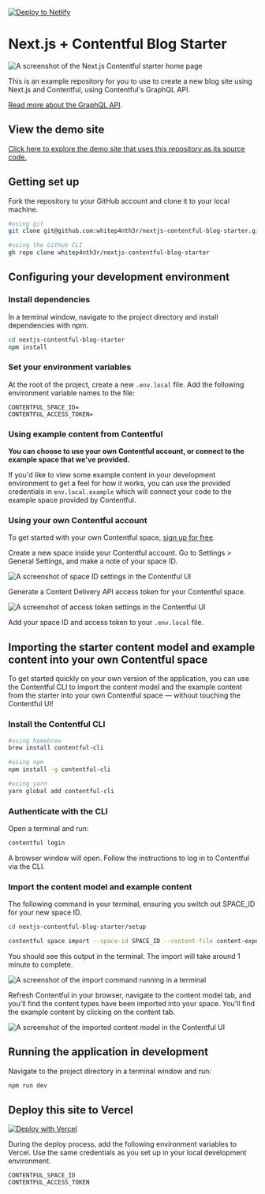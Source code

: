 [![Deploy to Netlify](https://www.netlify.com/img/deploy/button.svg)](https://app.netlify.com/start/deploy?repository=https://github.com/bhavana-netlify/nextjs-contentful.git)

# Next.js + Contentful Blog Starter

![A screenshot of the Next.js Contentful starter home page](screenshot.png)

This is an example repository for you to use to create a new blog site using Next.js and Contentful, using Contentful's GraphQL API.

[Read more about the GraphQL API](https://graphql.contentful.com).

## View the demo site

[Click here to explore the demo site that uses this repository as its source code.](https://nextjs-contentful-blog-starter.vercel.app/)

## Getting set up

Fork the repository to your GitHub account and clone it to your local machine.

```bash
#using git
git clone git@github.com:whitep4nth3r/nextjs-contentful-blog-starter.git

#using the GitHub CLI
gh repo clone whitep4nth3r/nextjs-contentful-blog-starter
```

## Configuring your development environment

### Install dependencies

In a terminal window, navigate to the project directory and install dependencies with npm.

```bash
cd nextjs-contentful-blog-starter
npm install
```

### Set your environment variables

At the root of the project, create a new `.env.local` file. Add the following environment variable names to the file:

```text
CONTENTFUL_SPACE_ID=
CONTENTFUL_ACCESS_TOKEN=
```

### Using example content from Contentful

**You can choose to use your own Contentful account, or connect to the example space that we've provided.**

If you'd like to view some example content in your development environment to get a feel for how it works, you can use the provided credentials in `env.local.example` which will connect your code to the example space provided by Contentful.

### Using your own Contentful account

To get started with your own Contentful space, [sign up for free](https://www.contentful.com/sign-up/).

Create a new space inside your Contentful account. Go to Settings > General Settings, and make a note of your space ID.

![A screenshot of space ID settings in the Contentful UI](screenshot_space_id.png)

Generate a Content Delivery API access token for your Contentful space.

![A screenshot of access token settings in the Contentful UI](screenshot_access_token.png)

Add your space ID and access token to your `.env.local` file.

## Importing the starter content model and example content into your own Contentful space

To get started quickly on your own version of the application, you can use the Contentful CLI to import the content model and the example content from the starter into your own Contentful space — without touching the Contentful UI!

### Install the Contentful CLI

```bash
#using homebrew
brew install contentful-cli

#using npm
npm install -g contentful-cli

#using yarn
yarn global add contentful-cli
```

### Authenticate with the CLI

Open a terminal and run:

```bash
contentful login
```

A browser window will open. Follow the instructions to log in to Contentful via the CLI.

### Import the content model and example content

The following command in your terminal, ensuring you switch out SPACE_ID for your new space ID.

```bash
cd nextjs-contentful-blog-starter/setup

contentful space import --space-id SPACE_ID --content-file content-export.json
```

You should see this output in the terminal. The import will take around 1 minute to complete.

![A screenshot of the import command running in a terminal](screenshot_import_terminal.png)

Refresh Contentful in your browser, navigate to the content model tab, and you'll find the content types have been imported into your space. You'll find the example content by clicking on the content tab.

![A screenshot of the imported content model in the Contentful UI](screenshot_content_model.png)

## Running the application in development

Navigate to the project directory in a terminal window and run:

```bash
npm run dev
```

## Deploy this site to Vercel

[![Deploy with Vercel](https://vercel.com/button)](https://vercel.com/new/git/external?repository-url=https%3A%2F%2Fgithub.com%2Fwhitep4nth3r%2Fnextjs-contentful-blog-starter)

During the deploy process, add the following environment variables to Vercel. Use the same credentials as you set up in your local development environment.

```text
CONTENTFUL_SPACE_ID
CONTENTFUL_ACCESS_TOKEN
```
